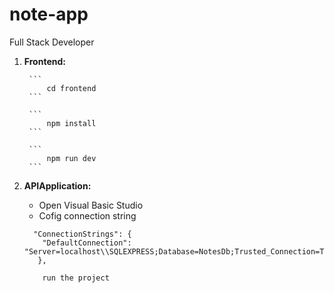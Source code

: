 # note-app
Full Stack Developer

1. **Frontend:**

        ```
            cd frontend
        ```
        
        ```
            npm install
        ```

        ```
            npm run dev
        ```

2. **APIApplication:**
    - Open Visual Basic Studio 
    - Cofig connection string
    
    ```
      "ConnectionStrings": {
        "DefaultConnection": "Server=localhost\\SQLEXPRESS;Database=NotesDb;Trusted_Connection=True;TrustServerCertificate=true"
       },
    ```

    ```
        run the project 
    ```
